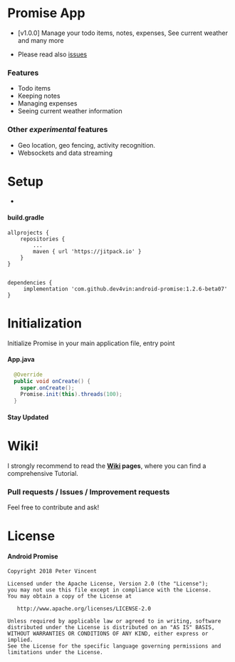 # Promise App
- [v1.0.0]
Manage your todo items, notes, expenses, See current weather and many more

- Please read also [issues](https://github.com/dev4vin/android-promise/issues) 
### Features
* Todo items
* Keeping notes
* Managing expenses
* Seeing current weather information

### Other _experimental_ features
* Geo location, geo fencing, activity recognition.
* Websockets and data streaming

# Setup
- 
#### build.gradle
```
allprojects {
    repositories {
        ...
        maven { url 'https://jitpack.io' }
    }
}


dependencies {
     implementation 'com.github.dev4vin:android-promise:1.2.6-beta07'
}
```

# Initialization
Initialize Promise in your main application file, entry point

#### App.java
```java
  @Override
  public void onCreate() {
    super.onCreate();
    Promise.init(this).threads(100);
  }
```
#### Stay Updated

# Wiki!
I strongly recommend to read the **[Wiki](https://github.com/dev4vin/android-promise/wiki) pages**, where you can find a comprehensive Tutorial.<br/>

### Pull requests / Issues / Improvement requests
Feel free to contribute and ask!<br/>

# License

#### Android Promise

    Copyright 2018 Peter Vincent

    Licensed under the Apache License, Version 2.0 (the "License");
    you may not use this file except in compliance with the License.
    You may obtain a copy of the License at

       http://www.apache.org/licenses/LICENSE-2.0

    Unless required by applicable law or agreed to in writing, software
    distributed under the License is distributed on an "AS IS" BASIS,
    WITHOUT WARRANTIES OR CONDITIONS OF ANY KIND, either express or implied.
    See the License for the specific language governing permissions and
    limitations under the License.

